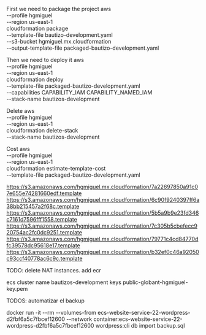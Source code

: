 First we need to package the project
aws \
  --profile hgmiguel \
  --region us-east-1 \
  cloudformation package \
 --template-file bautizo-development.yaml \
         --s3-bucket  hgmiguel.mx.cloudformation \
         --output-template-file packaged-bautizo-development.yaml


Then we need to deploy it
aws \
  --profile hgmiguel \
  --region us-east-1 \
  cloudformation deploy \
  --template-file packaged-bautizo-development.yaml \
  --capabilities CAPABILITY_IAM CAPABILITY_NAMED_IAM \
  --stack-name bautizos-development

Delete
aws \
  --profile hgmiguel \
  --region us-east-1 \
  cloudformation delete-stack \
  --stack-name bautizos-development

Cost
aws \
  --profile hgmiguel \
  --region us-east-1 \
  cloudformation estimate-template-cost \
  --template-file packaged-bautizo-development.yaml 

 https://s3.amazonaws.com/hgmiguel.mx.cloudformation/7a22697850a91c07e655e74281660edf.template
 https://s3.amazonaws.com/hgmiguel.mx.cloudformation/6c90f9240397ff6a38bb215457a2f68c.template
 https://s3.amazonaws.com/hgmiguel.mx.cloudformation/5b5a9b9e23fd346c7161d7596fff1558.template
 https://s3.amazonaws.com/hgmiguel.mx.cloudformation/7c305b5cbefecc920754ac2fc0dc9251.template
 https://s3.amazonaws.com/hgmiguel.mx.cloudformation/79771c4cd84770dfc39578dc95618e17.template
 https://s3.amazonaws.com/hgmiguel.mx.cloudformation/b32ef0c46a92050c93ccf40778ac6c9c.template



TODO:
  delete NAT instances.
  add ecr
  


ecs cluster name bautizos-development
keys public-globant-hgmiguel-key.pem 


TODOS:
automatizar el backup 





docker run -it --rm --volumes-from ecs-website-service-22-wordpress-d2fbf6a5c7fbcef12600 --network container:ecs-website-service-22-wordpress-d2fbf6a5c7fbcef12600 wordpress:cli db import backup.sql





